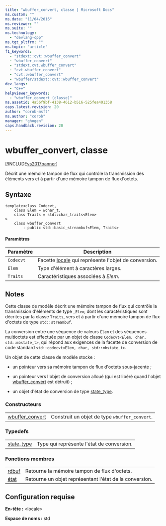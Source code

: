 ```yaml
---
title: "wbuffer_convert, classe | Microsoft Docs"
ms.custom: ""
ms.date: "11/04/2016"
ms.reviewer: ""
ms.suite: ""
ms.technology: 
  - "devlang-cpp"
ms.tgt_pltfrm: ""
ms.topic: "article"
f1_keywords: 
  - "stdext::cvt::wbuffer_convert"
  - "wbuffer_convert"
  - "stdext.cvt.wbuffer_convert"
  - "cvt.wbuffer_convert"
  - "cvt::wbuffer_convert"
  - "wbuffer/stdext::cvt::wbuffer_convert"
dev_langs: 
  - "C++"
helpviewer_keywords: 
  - "wbuffer_convert (classe)"
ms.assetid: 4a56f9bf-4138-4612-b516-525fea401358
caps.latest.revision: 20
author: "corob-msft"
ms.author: "corob"
manager: "ghogen"
caps.handback.revision: 20
---
```

# wbuffer_convert, classe
[!INCLUDE[vs2017banner](../assembler/inline/includes/vs2017banner.md)]

Décrit une mémoire tampon de flux qui contrôle la transmission des éléments vers et à partir d'une mémoire tampon de flux d'octets.  
  
## Syntaxe  
  
```  
template<class Codecvt,  
    class Elem = wchar_t,  
    class Traits = std::char_traits<Elem>  
>  
    class wbuffer_convert  
        : public std::basic_streambuf<Elem, Traits>  
```  
  
#### Paramètres  
  
|Paramètre|Description|  
|---------------|-----------------|  
|`Codecvt`|Facette [locale](../standard-library/locale-class.md) qui représente l'objet de conversion.|  
|`Elem`|Type d'élément à caractères larges.|  
|`Traits`|Caractéristiques associées à *Elem*.|  
  
## Notes  
 Cette classe de modèle décrit une mémoire tampon de flux qui contrôle la transmission d'éléments de type `_Elem`, dont les caractéristiques sont décrites par la classe `Traits`, vers et à partir d'une mémoire tampon de flux d'octets de type `std::streambuf`.  
  
 La conversion entre une séquence de valeurs `Elem` et des séquences multioctets est effectuée par un objet de classe `Codecvt<Elem, char, std::mbstate_t>`, qui répond aux exigences de la facette de conversion de code standard `std::codecvt<Elem, char, std::mbstate_t>`.  
  
 Un objet de cette classe de modèle stocke :  
  
-   un pointeur vers sa mémoire tampon de flux d'octets sous\-jacente ;  
  
-   un pointeur vers l'objet de conversion alloué \(qui est libéré quand l'objet [wbuffer\_convert](../standard-library/wbuffer-convert-class.md) est détruit\) ;  
  
-   un objet d'état de conversion de type [state\_type](../Topic/wbuffer_convert::state_type.md).  
  
### Constructeurs  
  
|||  
|-|-|  
|[wbuffer\_convert](../Topic/wbuffer_convert::wbuffer_convert.md)|Construit un objet de type `wbuffer_convert`.|  
  
### Typedefs  
  
|||  
|-|-|  
|[state\_type](../Topic/wbuffer_convert::state_type.md)|Type qui représente l'état de conversion.|  
  
### Fonctions membres  
  
|||  
|-|-|  
|[rdbuf](../Topic/wbuffer_convert::rdbuf.md)|Retourne la mémoire tampon de flux d'octets.|  
|[état](../Topic/wbuffer_convert::state.md)|Retourne un objet représentant l'état de la conversion.|  
  
## Configuration requise  
 **En\-tête :** \<locale\>  
  
 **Espace de noms :** std